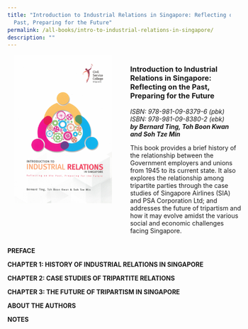 ```yaml
---
title: "Introduction to Industrial Relations in Singapore: Reflecting on the
  Past, Preparing for the Future"
permalink: /all-books/intro-to-industrial-relations-in-singapore/
description: ""
---
```

<style>

	
.grid-container {
	display: grid;
	grid-template-columns: 50% 50%;
	grid-gap: 5%
	}
	
img {
		object-fit: contain;
		width: 100%;
		height: 80%;
	}	



</style>


<div class="grid-container">
	<div class="grid-child"><img src="/images/Books/Introduction%20to%20Industrial%20Relations%20in%20Singapore.png"></div>
	<div class="grid-child">
		<h3>Introduction to Industrial Relations in Singapore: Reflecting on the Past, Preparing for the Future</h3>
		<i>ISBN: 978-981-09-8379-6 (pbk)</i><br>
		<i>ISBN: 978-981-09-8380-2 (ebk)</i><br>
		<b><i>by Bernard Ting, Toh Boon Kwan and Soh Tze Min</i></b>
		<p>This book provides a brief history of the relationship between the Government employers and unions from 1945 to its current state. It also explores the relationship among tripartite parties through the case studies of Singapore Airlines (SIA) and PSA Corporation Ltd; and addresses the future of tripartism and how it may evolve amidst the various social and economic challenges facing Singapore.</p>
	</div>

</div>



<div>

<p><b>PREFACE</b></p>	
<p><b>CHAPTER 1: HISTORY OF INDUSTRIAL RELATIONS IN SINGAPORE</b></p>
<p><b>CHAPTER 2: CASE STUDIES OF TRIPARTITE RELATIONS</b></p>
<p><b>CHAPTER 3: THE FUTURE OF TRIPARTISM IN SINGAPORE</b></p>
<p><b>ABOUT THE AUTHORS</b></p>
<p><b>NOTES</b></p>



</div>